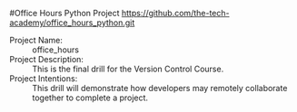 <h>#Office Hours Python Project</h>
https://github.com/the-tech-academy/office_hours_python.git<dl>
  <dt>Project Name:</dt>
  <dd>office_hours</dd>

  <dt>Project Description:</dt>
  <dd>This is the final drill for the Version Control Course.</dd>

  <dt>Project Intentions:</dt>
  <dd>This drill will demonstrate how developers may remotely collaborate together to complete a project.</dd>
</dl>
